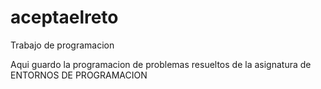 # aceptaelreto
Trabajo de programacion

Aqui guardo la programacion de problemas resueltos de la asignatura de ENTORNOS DE PROGRAMACION
